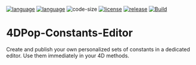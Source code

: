 [![language](https://img.shields.io/static/v1?label=language&message=4d&color=blue)](https://developer.4d.com/)
[![language](https://img.shields.io/github/languages/top/vdelachaux/4DPop-Constants-Editor.svg)](https://developer.4d.com/)
![code-size](https://img.shields.io/github/languages/code-size/vdelachaux/4DPop-Constants-Editor.svg)
[![license](https://img.shields.io/github/license/vdelachaux/4DPop-Constants-Editor)](LICENSE)
[![release](https://img.shields.io/github/v/release/vdelachaux/4DPop-Constants-Editor?include_prereleases)](https://github.com/vdelachaux/4DPop-Constants-Editor/releases/latest)
[![Build](https://github.com/vdelachaux/4DPop-Constants-Editor/actions/workflows/build.yml/badge.svg)](https://github.com/vdelachaux/4DPop-Constants-Editor/actions/workflows/build.yml)


# 4DPop-Constants-Editor
Create and publish your own personalized sets of constants in a dedicated editor. Use them immediately in your 4D methods.


